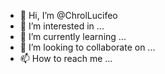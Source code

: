 - 👋 Hi, I’m @ChrolLucifeo
- 👀 I’m interested in ...
- 🌱 I’m currently learning ...
- 💞️ I’m looking to collaborate on ...
- 📫 How to reach me ...

<!---
ChrolLucifeo/ChrolLucifeo is a ✨ special ✨ repository because its `README.md` (this file) appears on your GitHub profile.
You can click the Preview link to take a look at your changes.
--->
